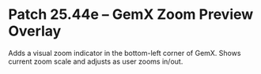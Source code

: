 # Patch 25.44e – GemX Zoom Preview Overlay

Adds a visual zoom indicator in the bottom-left corner of GemX. Shows current zoom scale and adjusts as user zooms in/out.

